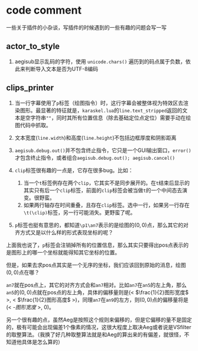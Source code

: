 # code comment

一些关于插件的小杂谈，写插件的时候遇到的一些有趣的问题会写一写

## actor_to_style

1. aegisub显示乱码的字符，使用 `unicode.chars()` 遍历到的码点属于负数，依此来判断导入文本是否为UTF-8编码




## clips_printer

1. 当一行字幕使用了`p`标签（绘图指令）时，这行字幕会被整体视为特效区去渲染图形。最显著的特征就是，`karaskel.lua`的`line.text_stripped`返回的文本是空字符串`""`，同时其所有位置信息（除去基础定位点定位）需要手动在绘图代码中抓取。
2. 文本宽度(`line.width`)和高度(`line.height`)不包括边框厚度和阴影距离
3. `aegisub.debug.out()`并不包含终止指令，它只是一个GUI输出窗口，`error()`才包含终止指令，或者组合`aegisub.debug.out(); aegisub.cancel()`




4.  `clip`标签很有趣的一点是，它存在很多bug。比如：

	  1. 当一个`t`标签例存在两个`clip`，它其实不是同步展开的。在`t`结束后显示的其实只有后一个`clip`标签，前面的`clip`标签会被当做`t`的一个中间态去演变。很野蛮。
	  2.  如果两行轴存在时间重叠，且存在`clip`标签。选中一行，如果另一行存在`\t(\clip)`标签，另一行可能消失。更野蛮了呢。
	
	
	
  5. `p`标签也挺有意思的，都知道`\p1\an7`表示的是绘图的$(0,0)$点，那么其它的对齐方式又是以什么样的形式表现坐标的呢？

上面我也说了，`p`标签会注销掉所有的位置信息，那么其实只要得出pos点表示的是图形上的哪一个坐标就能得知其它坐标的位置。

但是，如果去求pos点其实是一个无序的坐标，我们应该回到原始的消息，绘图$(0,0)$点在哪？

`an7`就在pos点上，其它的对齐方式会和`an7`相对。比如`an7`在`an5`的左上角，那么`an5`的$(0,0)$点就在pos点的左上角，具体的偏移量则是(< $\frac{1}{2}图形宽度$ >, < $\frac{1}{2}图形高度$ >)，同理`an7`在`an9`的左方，则$(0,0)$点的偏移量将是(< -$图形宽度$ >, $0$)。

另一个很有趣的点，虽然Aeg是按照这个规则来偏移的，但是它偏移的量不是固定的，极有可能会出现偏差1个像素的情况，这很大程度上取决Aeg或者说是VSfilter的取整算法。（我换了好几种取整算法就是和Aeg的算出来的有偏差，就很怪，不知道他具体是怎么算的）

